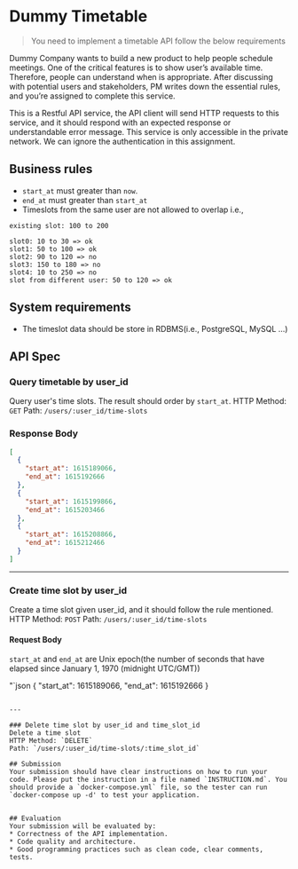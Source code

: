 # Dummy Timetable
> You need to implement a timetable API follow the below requirements

Dummy Company wants to build a new product to help people schedule meetings. One of the critical features is to show user’s available time. Therefore, people can understand when is appropriate. After discussing with potential users and stakeholders, PM writes down the essential rules, and you’re assigned to complete this service.

This is a Restful API service, the API client will send HTTP requests to this service, and it should respond with an expected response or understandable error message. This service is only accessible in the private network. We can ignore the authentication in this assignment.


## Business rules
* `start_at` must greater than `now`.
* `end_at` must greater than `start_at`
* Timeslots from the same user are not allowed to overlap
i.e., 

```
existing slot: 100 to 200

slot0: 10 to 30 => ok
slot1: 50 to 100 => ok
slot2: 90 to 120 => no
slot3: 150 to 180 => no
slot4: 10 to 250 => no
slot from different user: 50 to 120 => ok
```

## System requirements
* The timeslot data should be store in RDBMS(i.e., PostgreSQL, MySQL ...)


## API Spec

### Query timetable by user_id
Query user's time slots. The result should order by `start_at`.
HTTP Method: `GET`
Path: `/users/:user_id/time-slots`

### Response Body
```json
[
  {
    "start_at": 1615189066,
    "end_at": 1615192666
  },
  {
    "start_at": 1615199866,
    "end_at": 1615203466
  },
  {
    "start_at": 1615208866,
    "end_at": 1615212466
  }
]
```

---

### Create time slot by user_id
Create a time slot given user_id, and it should follow the rule mentioned.
HTTP Method: `POST`
Path: `/users/:user_id/time-slots`

#### Request Body
`start_at` and `end_at` are Unix epoch(the number of seconds that have elapsed since January 1, 1970 (midnight UTC/GMT))

"`json
{
  "start_at": 1615189066,
  "end_at": 1615192666
}
```

---

### Delete time slot by user_id and time_slot_id
Delete a time slot
HTTP Method: `DELETE`
Path: `/users/:user_id/time-slots/:time_slot_id`

## Submission
Your submission should have clear instructions on how to run your code. Please put the instruction in a file named `INSTRUCTION.md`. You should provide a `docker-compose.yml` file, so the tester can run `docker-compose up -d' to test your application.


## Evaluation
Your submission will be evaluated by:
* Correctness of the API implementation.
* Code quality and architecture.
* Good programming practices such as clean code, clear comments, tests.

